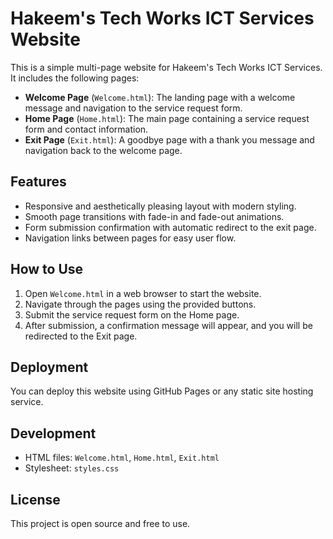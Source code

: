 # Hakeem's Tech Works ICT Services Website

This is a simple multi-page website for Hakeem's Tech Works ICT Services. It includes the following pages:

- **Welcome Page** (`Welcome.html`): The landing page with a welcome message and navigation to the service request form.
- **Home Page** (`Home.html`): The main page containing a service request form and contact information.
- **Exit Page** (`Exit.html`): A goodbye page with a thank you message and navigation back to the welcome page.

## Features

- Responsive and aesthetically pleasing layout with modern styling.
- Smooth page transitions with fade-in and fade-out animations.
- Form submission confirmation with automatic redirect to the exit page.
- Navigation links between pages for easy user flow.

## How to Use

1. Open `Welcome.html` in a web browser to start the website.
2. Navigate through the pages using the provided buttons.
3. Submit the service request form on the Home page.
4. After submission, a confirmation message will appear, and you will be redirected to the Exit page.

## Deployment

You can deploy this website using GitHub Pages or any static site hosting service.

## Development

- HTML files: `Welcome.html`, `Home.html`, `Exit.html`
- Stylesheet: `styles.css`

## License

This project is open source and free to use.
